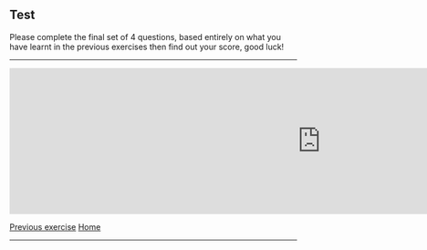 <h2>Test</h2>

<p>Please complete the final set of 4 questions, based entirely on what you have learnt in the previous exercises then find out your score, good luck!
  </p>
  
<hr>

<iframe src="https://h5p.org/h5p/embed/379376" width="1090" height="256" frameborder="0" allowfullscreen="allowfullscreen"></iframe><script src="https://h5p.org/sites/all/modules/h5p/library/js/h5p-resizer.js" charset="UTF-8"></script>

<p>
  <a href="learnspanish3.html" class="btnflt-l">Previous exercise</a>
  <a href="index.html" class="btnflt-r">Home</a>
  </p>
  <div style="clear:both;"> </div>

<hr>


